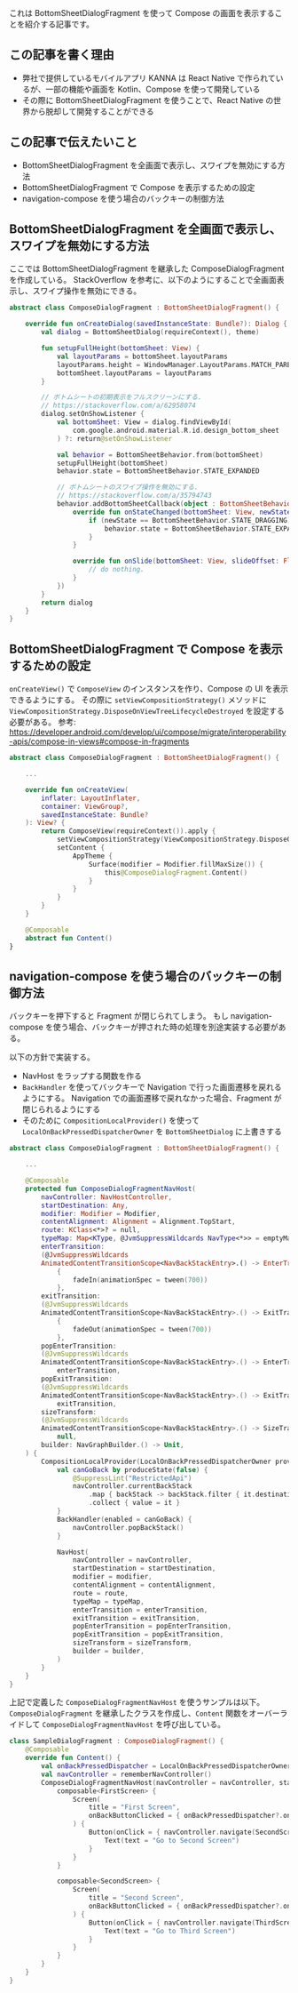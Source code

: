 
これは BottomSheetDialogFragment を使って Compose の画面を表示することを紹介する記事です。

## この記事を書く理由

- 弊社で提供しているモバイルアプリ KANNA は React Native で作られているが、一部の機能や画面を Kotlin、Compose を使って開発している
- その際に BottomSheetDialogFragment を使うことで、React Native の世界から脱却して開発することができる

## この記事で伝えたいこと

- BottomSheetDialogFragment を全画面で表示し、スワイプを無効にする方法
- BottomSheetDialogFragment で Compose を表示するための設定
- navigation-compose を使う場合のバックキーの制御方法

## BottomSheetDialogFragment を全画面で表示し、スワイプを無効にする方法

ここでは BottomSheetDialogFragment を継承した ComposeDialogFragment を作成している。
StackOverflow を参考に、以下のようにすることで全画面表示し、スワイプ操作を無効にできる。

```kotlin
abstract class ComposeDialogFragment : BottomSheetDialogFragment() {

    override fun onCreateDialog(savedInstanceState: Bundle?): Dialog {
        val dialog = BottomSheetDialog(requireContext(), theme)

        fun setupFullHeight(bottomSheet: View) {
            val layoutParams = bottomSheet.layoutParams
            layoutParams.height = WindowManager.LayoutParams.MATCH_PARENT
            bottomSheet.layoutParams = layoutParams
        }

        // ボトムシートの初期表示をフルスクリーンにする.
        // https://stackoverflow.com/a/62958074
        dialog.setOnShowListener {
            val bottomSheet: View = dialog.findViewById(
                com.google.android.material.R.id.design_bottom_sheet
            ) ?: return@setOnShowListener

            val behavior = BottomSheetBehavior.from(bottomSheet)
            setupFullHeight(bottomSheet)
            behavior.state = BottomSheetBehavior.STATE_EXPANDED

            // ボトムシートのスワイプ操作を無効にする.
            // https://stackoverflow.com/a/35794743
            behavior.addBottomSheetCallback(object : BottomSheetBehavior.BottomSheetCallback() {
                override fun onStateChanged(bottomSheet: View, newState: Int) {
                    if (newState == BottomSheetBehavior.STATE_DRAGGING) {
                        behavior.state = BottomSheetBehavior.STATE_EXPANDED
                    }
                }

                override fun onSlide(bottomSheet: View, slideOffset: Float) {
                    // do nothing.
                }
            })
        }
        return dialog
    }
}
```

## BottomSheetDialogFragment で Compose を表示するための設定

`onCreateView()` で `ComposeView` のインスタンスを作り、Compose の UI を表示できるようにする。
その際に `setViewCompositionStrategy()` メソッドに `ViewCompositionStrategy.DisposeOnViewTreeLifecycleDestroyed` を設定する必要がある。
参考: https://developer.android.com/develop/ui/compose/migrate/interoperability-apis/compose-in-views#compose-in-fragments

```kotlin
abstract class ComposeDialogFragment : BottomSheetDialogFragment() {

    ...

    override fun onCreateView(
        inflater: LayoutInflater,
        container: ViewGroup?,
        savedInstanceState: Bundle?
    ): View? {
        return ComposeView(requireContext()).apply {
            setViewCompositionStrategy(ViewCompositionStrategy.DisposeOnViewTreeLifecycleDestroyed)
            setContent {
                AppTheme {
                    Surface(modifier = Modifier.fillMaxSize()) {
                        this@ComposeDialogFragment.Content()
                    }
                }
            }
        }
    }

    @Composable
    abstract fun Content()
}
```

## navigation-compose を使う場合のバックキーの制御方法

バックキーを押下すると Fragment が閉じられてしまう。
もし navigation-compose を使う場合、バックキーが押された時の処理を別途実装する必要がある。

以下の方針で実装する。

- NavHost をラップする関数を作る
- `BackHandler` を使ってバックキーで Navigation で行った画面遷移を戻れるようにする。 Navigation での画面遷移で戻れなかった場合、Fragment が閉じられるようにする
- そのために `CompositionLocalProvider()` を使って `LocalOnBackPressedDispatcherOwner` を `BottomSheetDialog` に上書きする


```kotlin
abstract class ComposeDialogFragment : BottomSheetDialogFragment() {

    ...

    @Composable
    protected fun ComposeDialogFragmentNavHost(
        navController: NavHostController,
        startDestination: Any,
        modifier: Modifier = Modifier,
        contentAlignment: Alignment = Alignment.TopStart,
        route: KClass<*>? = null,
        typeMap: Map<KType, @JvmSuppressWildcards NavType<*>> = emptyMap(),
        enterTransition:
        (@JvmSuppressWildcards
        AnimatedContentTransitionScope<NavBackStackEntry>.() -> EnterTransition) =
            {
                fadeIn(animationSpec = tween(700))
            },
        exitTransition:
        (@JvmSuppressWildcards
        AnimatedContentTransitionScope<NavBackStackEntry>.() -> ExitTransition) =
            {
                fadeOut(animationSpec = tween(700))
            },
        popEnterTransition:
        (@JvmSuppressWildcards
        AnimatedContentTransitionScope<NavBackStackEntry>.() -> EnterTransition) =
            enterTransition,
        popExitTransition:
        (@JvmSuppressWildcards
        AnimatedContentTransitionScope<NavBackStackEntry>.() -> ExitTransition) =
            exitTransition,
        sizeTransform:
        (@JvmSuppressWildcards
        AnimatedContentTransitionScope<NavBackStackEntry>.() -> SizeTransform?)? =
            null,
        builder: NavGraphBuilder.() -> Unit,
    ) {
        CompositionLocalProvider(LocalOnBackPressedDispatcherOwner provides dialog as BottomSheetDialog) {
            val canGoBack by produceState(false) {
                @SuppressLint("RestrictedApi")
                navController.currentBackStack
                    .map { backStack -> backStack.filter { it.destination !is NavGraph }.size > 1 }
                    .collect { value = it }
            }
            BackHandler(enabled = canGoBack) {
                navController.popBackStack()
            }

            NavHost(
                navController = navController,
                startDestination = startDestination,
                modifier = modifier,
                contentAlignment = contentAlignment,
                route = route,
                typeMap = typeMap,
                enterTransition = enterTransition,
                exitTransition = exitTransition,
                popEnterTransition = popEnterTransition,
                popExitTransition = popExitTransition,
                sizeTransform = sizeTransform,
                builder = builder,
            )
        }
    }
}
```

上記で定義した `ComposeDialogFragmentNavHost` を使うサンプルは以下。
`ComposeDialogFragment` を継承したクラスを作成し、`Content` 関数をオーバーライドして `ComposeDialogFragmentNavHost` を呼び出している。

```kotlin
class SampleDialogFragment : ComposeDialogFragment() {
    @Composable
    override fun Content() {
        val onBackPressedDispatcher = LocalOnBackPressedDispatcherOwner.current?.onBackPressedDispatcher
        val navController = rememberNavController()
        ComposeDialogFragmentNavHost(navController = navController, startDestination = FirstScreen) {
            composable<FirstScreen> {
                Screen(
                    title = "First Screen",
                    onBackButtonClicked = { onBackPressedDispatcher?.onBackPressed() },
                ) {
                    Button(onClick = { navController.navigate(SecondScreen) }) {
                        Text(text = "Go to Second Screen")
                    }
                }
            }

            composable<SecondScreen> {
                Screen(
                    title = "Second Screen",
                    onBackButtonClicked = { onBackPressedDispatcher?.onBackPressed() },
                ) {
                    Button(onClick = { navController.navigate(ThirdScreen) }) {
                        Text(text = "Go to Third Screen")
                    }
                }
            }
        }
    }
}
```
